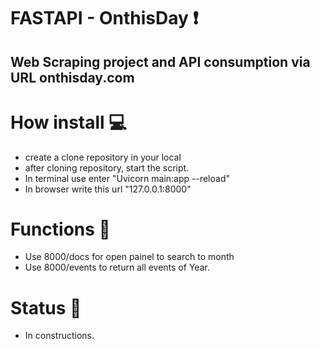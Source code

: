 # FASTAPI - OnthisDay :heavy_exclamation_mark:

## Web Scraping project and API consumption via URL onthisday.com

# How install :computer:

* create a clone repository in your local
* after cloning repository, start the script.
* In terminal use enter "Uvicorn main:app --reload"
* In browser write this url "127.0.0.1:8000"

# Functions  :open_file_folder:

* Use 8000/docs for open painel to search to month
* Use 8000/events to return all events of Year.

# Status :hammer: 

* In constructions. 
